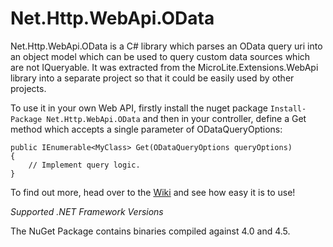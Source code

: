 Net.Http.WebApi.OData
=====================

Net.Http.WebApi.OData is a C# library which parses an OData query uri into an object model which can be used to query custom data sources which are not IQueryable. It was extracted from the MicroLite.Extensions.WebApi library into a separate project so that it could be easily used by other projects.

To use it in your own Web API, firstly install the nuget package `Install-Package Net.Http.WebApi.OData` and then in your controller, define a Get method which accepts a single parameter of ODataQueryOptions:

    public IEnumerable<MyClass> Get(ODataQueryOptions queryOptions)
    {
        // Implement query logic.
    }

To find out more, head over to the [Wiki](https://github.com/TrevorPilley/Net.Http.WebApi.OData/wiki) and see how easy it is to use!

_Supported .NET Framework Versions_

The NuGet Package contains binaries compiled against 4.0 and 4.5.
